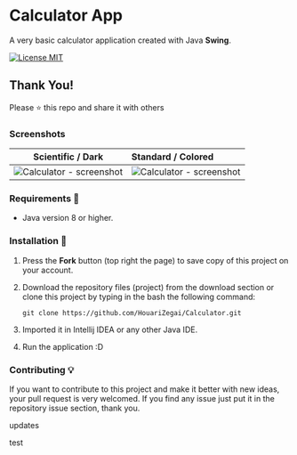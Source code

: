 # Calculator App
A very basic calculator application created with Java **Swing**. 

[![License MIT](https://img.shields.io/badge/license-MIT-blue.svg)](LICENSE)

## Thank You!
Please ⭐️ this repo and share it with others

### Screenshots
Scientific / Dark |  Standard / Colored
:------------------:|:-------------------
![Calculator - screenshot](screenshots/dark.PNG) | ![Calculator - screenshot](screenshots/colored.PNG)

### Requirements 🔧
* Java version 8 or higher.

### Installation 🔌
1. Press the **Fork** button (top right the page) to save copy of this project on your account.

2. Download the repository files (project) from the download section or clone this project by typing in the bash the following command:

       git clone https://github.com/HouariZegai/Calculator.git
3. Imported it in Intellij IDEA or any other Java IDE.
4. Run the application :D

### Contributing 💡
If you want to contribute to this project and make it better with new ideas, your pull request is very welcomed.
If you find any issue just put it in the repository issue section, thank you.

updates

test
